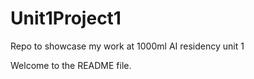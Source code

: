 # Unit1Project1
Repo to showcase my work at 1000ml AI residency unit 1

Welcome to the README file.
